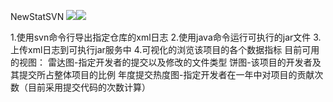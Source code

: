 NewStatSVN
[![](https://img.shields.io/aur/license/:package.svg)]()[![](https://img.shields.io/badge/java-1.8-blue.svg)]()

1.使用svn命令行导出指定仓库的xml日志
2.使用java命令运行可执行的jar文件
3.上传xml日志到可执行jar服务中
4.可视化的浏览该项目的各个数据指标
    目前可用的视图：
        雷达图-指定开发者的提交以及修改的文件类型
        饼图-该项目的开发者及其提交所占整体项目的比例
        年度提交热度图-指定开发者在一年中对项目的贡献次数（目前采用提交代码的次数计算）

